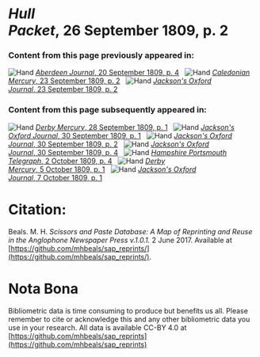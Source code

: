 # *Hull Packet*, 26 September 1809, p. 2  
  
### Content from this page previously appeared in:  
![Hand](http://scissorsandpaste.net/wp-content/uploads/2017/06/smallhandpointer.png) [*Aberdeen Journal*, 20 September 1809, p. 4](https://mhbeals.github.io/sap_html/Aberdeen-Journal/Aberdeen-Journal-20-September-1809-p-4)  
![Hand](http://scissorsandpaste.net/wp-content/uploads/2017/06/smallhandpointer.png) [*Caledonian Mercury*, 23 September 1809, p. 2](https://mhbeals.github.io/sap_html/Caledonian-Mercury/Caledonian-Mercury-23-September-1809-p-2)  
![Hand](http://scissorsandpaste.net/wp-content/uploads/2017/06/smallhandpointer.png) [*Jackson's Oxford Journal*, 23 September 1809, p. 2](https://mhbeals.github.io/sap_html/Jackson's-Oxford-Journal/Jackson's-Oxford-Journal-23-September-1809-p-2)  
  
### Content from this page subsequently appeared in:  
![Hand](http://scissorsandpaste.net/wp-content/uploads/2017/06/smallhandpointer.png) [*Derby Mercury*, 28 September 1809, p. 1](https://mhbeals.github.io/sap_html/Derby-Mercury/Derby-Mercury-28-September-1809-p-1)  
![Hand](http://scissorsandpaste.net/wp-content/uploads/2017/06/smallhandpointer.png) [*Jackson's Oxford Journal*, 30 September 1809, p. 1](https://mhbeals.github.io/sap_html/Jackson's-Oxford-Journal/Jackson's-Oxford-Journal-30-September-1809-p-1)  
![Hand](http://scissorsandpaste.net/wp-content/uploads/2017/06/smallhandpointer.png) [*Jackson's Oxford Journal*, 30 September 1809, p. 2](https://mhbeals.github.io/sap_html/Jackson's-Oxford-Journal/Jackson's-Oxford-Journal-30-September-1809-p-2)  
![Hand](http://scissorsandpaste.net/wp-content/uploads/2017/06/smallhandpointer.png) [*Jackson's Oxford Journal*, 30 September 1809, p. 4](https://mhbeals.github.io/sap_html/Jackson's-Oxford-Journal/Jackson's-Oxford-Journal-30-September-1809-p-4)  
![Hand](http://scissorsandpaste.net/wp-content/uploads/2017/06/smallhandpointer.png) [*Hampshire Portsmouth Telegraph*, 2 October 1809, p. 4](https://mhbeals.github.io/sap_html/Hampshire-Portsmouth-Telegraph/Hampshire-Portsmouth-Telegraph-2-October-1809-p-4)  
![Hand](http://scissorsandpaste.net/wp-content/uploads/2017/06/smallhandpointer.png) [*Derby Mercury*, 5 October 1809, p. 1](https://mhbeals.github.io/sap_html/Derby-Mercury/Derby-Mercury-5-October-1809-p-1)  
![Hand](http://scissorsandpaste.net/wp-content/uploads/2017/06/smallhandpointer.png) [*Jackson's Oxford Journal*, 7 October 1809, p. 1](https://mhbeals.github.io/sap_html/Jackson's-Oxford-Journal/Jackson's-Oxford-Journal-7-October-1809-p-1)  


# Citation: 

Beals. M. H. *Scissors and Paste Database: A Map of Reprinting and Reuse in the Anglophone Newspaper Press v.1.0.1.* 2 June 2017. Available at [https://github.com/mhbeals/sap_reprints/](https://github.com/mhbeals/sap_reprints/). 

# Nota Bona

Bibliometric data is time consuming to produce but benefits us all. Please remember to cite or acknowledge this and any other bibliometric data you use in your research. All data is available CC-BY 4.0 at [https://github.com/mhbeals/sap_reprints](https://github.com/mhbeals/sap_reprints)
